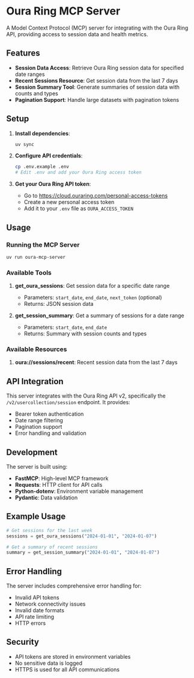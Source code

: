 # Oura Ring MCP Server

A Model Context Protocol (MCP) server for integrating with the Oura Ring API, providing access to session data and health metrics.

## Features

- **Session Data Access**: Retrieve Oura Ring session data for specified date ranges
- **Recent Sessions Resource**: Get session data from the last 7 days
- **Session Summary Tool**: Generate summaries of session data with counts and types
- **Pagination Support**: Handle large datasets with pagination tokens

## Setup

1. **Install dependencies**:
   ```bash
   uv sync
   ```

2. **Configure API credentials**:
   ```bash
   cp .env.example .env
   # Edit .env and add your Oura Ring access token
   ```

3. **Get your Oura Ring API token**:
   - Go to https://cloud.ouraring.com/personal-access-tokens
   - Create a new personal access token
   - Add it to your `.env` file as `OURA_ACCESS_TOKEN`

## Usage

### Running the MCP Server

```bash
uv run oura-mcp-server
```

### Available Tools

1. **get_oura_sessions**: Get session data for a specific date range
   - Parameters: `start_date`, `end_date`, `next_token` (optional)
   - Returns: JSON session data

2. **get_session_summary**: Get a summary of sessions for a date range
   - Parameters: `start_date`, `end_date`
   - Returns: Summary with session counts and types

### Available Resources

1. **oura://sessions/recent**: Recent session data from the last 7 days

## API Integration

This server integrates with the Oura Ring API v2, specifically the `/v2/usercollection/session` endpoint. It provides:

- Bearer token authentication
- Date range filtering
- Pagination support
- Error handling and validation

## Development

The server is built using:
- **FastMCP**: High-level MCP framework
- **Requests**: HTTP client for API calls
- **Python-dotenv**: Environment variable management
- **Pydantic**: Data validation

## Example Usage

```python
# Get sessions for the last week
sessions = get_oura_sessions("2024-01-01", "2024-01-07")

# Get a summary of recent sessions
summary = get_session_summary("2024-01-01", "2024-01-07")
```

## Error Handling

The server includes comprehensive error handling for:
- Invalid API tokens
- Network connectivity issues
- Invalid date formats
- API rate limiting
- HTTP errors

## Security

- API tokens are stored in environment variables
- No sensitive data is logged
- HTTPS is used for all API communications